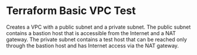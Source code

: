 # Terraform Basic VPC Test
Creates a VPC with a public subnet and a private subnet. The public
subnet contains a bastion host that is accessible from the Internet
and a NAT gateway. The private subnet contains a test host that can
be reached only through the bastion host and has Internet access via
the NAT gateway.
